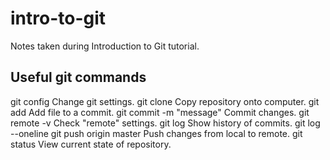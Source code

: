 # intro-to-git

Notes taken during Introduction to Git tutorial.

## Useful git commands

git config <options>         Change git settings.
git clone <repository-name>  Copy repository onto computer.
git add <filename>           Add file to a commit.
git commit -m "message"      Commit changes.
git remote -v                Check "remote" settings.
git log                      Show history of commits.
git log --oneline
git push origin master       Push changes from local to remote.
git status                   View current state of repository.
